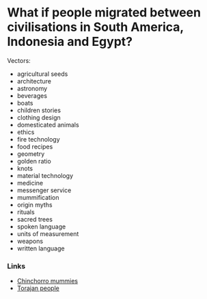 # What if people migrated between civilisations in South America, Indonesia and Egypt?

Vectors:

- agricultural seeds
- architecture
- astronomy
- beverages
- boats
- children stories
- clothing design
- domesticated animals
- ethics
- fire technology
- food recipes
- geometry
- golden ratio
- knots
- material technology
- medicine
- messenger service
- mummification
- origin myths
- rituals
- sacred trees
- spoken language
- units of measurement
- weapons
- written language

### Links

- [Chinchorro mummies](https://en.wikipedia.org/wiki/Chinchorro_mummies)
- [Torajan people](https://en.wikipedia.org/wiki/Torajan_people)

